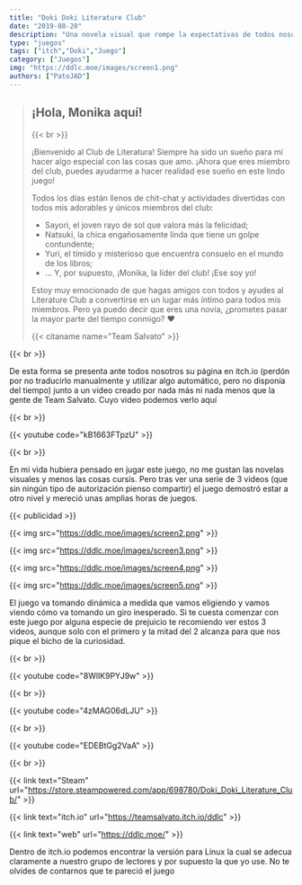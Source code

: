 ```yaml
---
title: "Doki Doki Literature Club"
date: "2019-08-20"
description: "Una novela visual que rompe la expectativas de todos nosotros."
type: "juegos"
tags: ["itch","Doki","Juego"]
category: ["Juegos"]
img: "https://ddlc.moe/images/screen1.png"
authors: ["PatoJAD"]
---
```


>## ¡Hola, Monika aquí!
>
>{{< br >}}
>
>¡Bienvenido al Club de Literatura! Siempre ha sido un sueño para mí hacer algo especial con las cosas que amo. ¡Ahora que eres miembro del club, puedes ayudarme a hacer realidad ese sueño en este lindo juego!
>
>Todos los días están llenos de chit-chat y actividades divertidas con todos mis adorables y únicos miembros del club:
>
> * Sayori, el joven rayo de sol que valora más la felicidad;
>* Natsuki, la chica engañosamente linda que tiene un golpe contundente;
>* Yuri, el tímido y misterioso que encuentra consuelo en el mundo de los libros;
>* ... Y, por supuesto, ¡Monika, la líder del club! ¡Ese soy yo!
>
>Estoy muy emocionado de que hagas amigos con todos y ayudes al Literature Club a convertirse en un lugar más íntimo para todos mis miembros. Pero ya puedo decir que eres una novia, ¿prometes pasar la mayor parte del tiempo conmigo? ♥
>
>{{< citaname name="Team Salvato" >}}

{{< br >}}

De esta forma se presenta ante todos nosotros su página en itch.io (perdón por no traducirlo manualmente y utilizar algo automático, pero no disponía del tiempo) junto a un video creado por nada más ni nada menos que la gente de Team Salvato. Cuyo video podemos verlo aquí

{{< br >}}

{{< youtube code="kB1663FTpzU" >}}

{{< br >}}

En mi vida hubiera pensado en jugar este juego, no me gustan las novelas visuales y menos las cosas cursis. Pero tras ver una serie de 3 videos (que sin ningún tipo de autorización pienso compartir) el juego demostró estar a otro nivel y mereció unas amplias horas de juegos.

{{< publicidad >}}

{{< img src="https://ddlc.moe/images/screen2.png" >}}

{{< img src="https://ddlc.moe/images/screen3.png" >}}

{{< img src="https://ddlc.moe/images/screen4.png" >}}

{{< img src="https://ddlc.moe/images/screen5.png" >}}

El juego va tomando dinámica a medida que vamos eligiendo y vamos viendo cómo va tomando un giro inesperado. Si te cuesta comenzar con este juego por alguna especie de prejuicio te recomiendo ver estos 3 videos, aunque solo con el primero y la mitad del 2 alcanza para que nos pique el bicho de la curiosidad.


{{< br >}}

{{< youtube code="8WllK9PYJ9w" >}}

{{< br >}}

{{< youtube code="4zMAG06dLJU" >}}

{{< br >}}

{{< youtube code="EDEBtGg2VaA" >}}

{{< br >}}

{{< link text="Steam" url="https://store.steampowered.com/app/698780/Doki_Doki_Literature_Club/" >}}

{{< link text="itch.io" url="https://teamsalvato.itch.io/ddlc" >}}

{{< link text="web" url="https://ddlc.moe/" >}}

Dentro de itch.io podemos encontrar la versión para Linux la cual se adecua claramente a nuestro grupo de lectores y por supuesto la que yo use. No te olvides de contarnos que te pareció el juego
